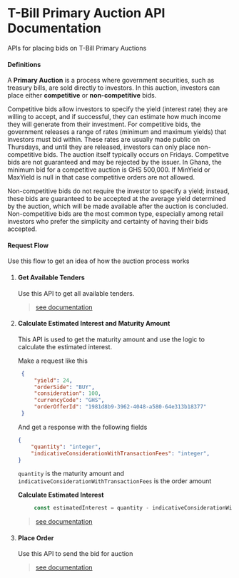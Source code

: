 # T-Bill Primary Auction API Documentation

APIs for placing bids on T-Bill Primary Auctions


#### Definitions
A **Primary Auction** is a process where government securities, such as treasury bills, are sold directly to investors. In this auction, investors can place either **competitive** or **non-competitive** bids. 

Competitive bids allow investors to specify the yield (interest rate) they are willing to accept, and if successful, they can estimate how much income they will generate from their investment. For competitive bids, the government releases a range of rates (minimum and maximum yields) that investors must bid within. These rates are usually made public on Thursdays, and until they are released, investors can only place non-competitive bids. The auction itself typically occurs on Fridays. Competitve bids are not guaranteed and may be rejected by the issuer. In Ghana, the minimum bid for a competitive auction is GHS 500,000. If MinYield or MaxYield is null in that case competitive orders are not allowed.


Non-competitive bids do not require the investor to specify a yield; instead, these bids are guaranteed to be accepted at the average yield determined by the auction, which will be made available after the auction is concluded. Non-competitive bids are the most common type, especially among retail investors who prefer the simplicity and certainty of having their bids accepted. 

#### Request Flow

Use this flow to get an idea of how the auction process works

1. #### Get Available Tenders

   Use this API to get all available tenders.

   > [see documentation](https://blackstargroup.ai/developers?folder=auction&page=getTrenders)

2. #### Calculate Estimated Interest and Maturity Amount

   This API is used to get the maturity amount and use the logic to calculate the estimated interest.

    Make a request like this
   ```json
    {
        "yield": 24,
        "orderSide": "BUY",
        "consideration": 100,
        "currencyCode": "GHS",
        "orderOfferId": "1981d8b9-3962-4048-a580-64e313b18377"
    }
   ```

   And get a response with the following fields
    ```json
    {
        "quantity": "integer",
        "indicativeConsiderationWithTransactionFees": "integer",
    }
   ```

   `quantity` is the maturity amount and
   `indicativeConsiderationWithTransactionFees` is the order amount

   **Calculate Estimated Interest**
   ```javascript
        const estimatedInterest = quantity - indicativeConsiderationWithTransactionFees.
   ```

   > [see documentation](https://blackstargroup.ai/developers?folder=auction&page=calculateMaturity)


3. #### Place Order

   Use this API to send the bid for auction

   > [see documentation](https://blackstargroup.ai/developers?folder=auction&page=placeOrder)
